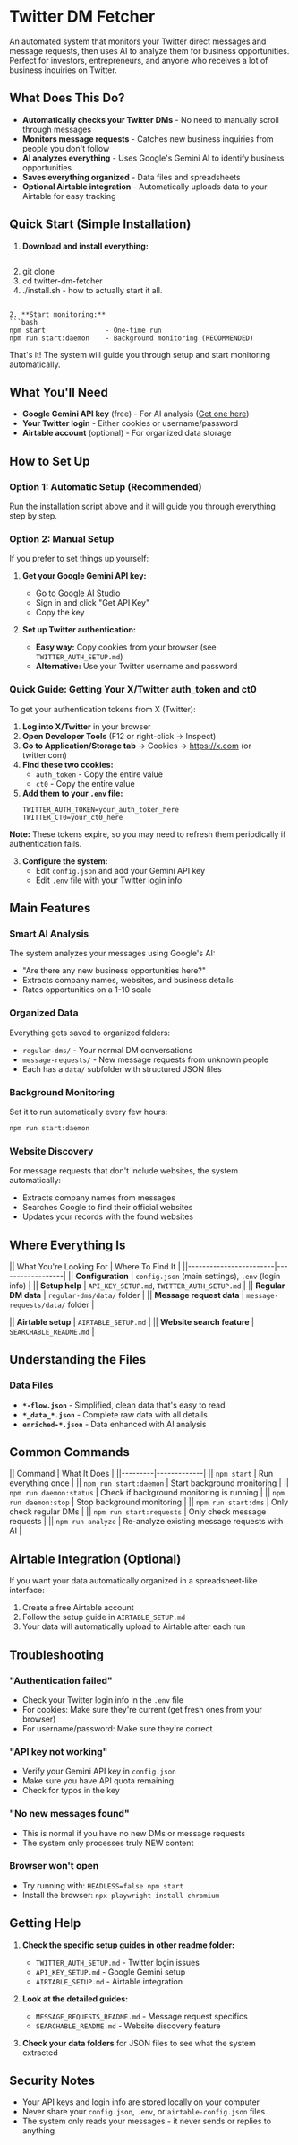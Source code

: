 # Twitter DM Fetcher

An automated system that monitors your Twitter direct messages and message requests, then uses AI to analyze them for business opportunities. Perfect for investors, entrepreneurs, and anyone who receives a lot of business inquiries on Twitter.

## What Does This Do?

- **Automatically checks your Twitter DMs** - No need to manually scroll through messages
- **Monitors message requests** - Catches new business inquiries from people you don't follow
- **AI analyzes everything** - Uses Google's Gemini AI to identify business opportunities
- **Saves everything organized** - Data files and spreadsheets
- **Optional Airtable integration** - Automatically uploads data to your Airtable for easy tracking

## Quick Start (Simple Installation)

1. **Download and install everything:**
   ```bash
 1.  git clone 
 2.  cd twitter-dm-fetcher
 3.   ./install.sh  - how to actually start it all.
   ```

2. **Start monitoring:**
   ```bash
 npm start               - One-time run
  npm run start:daemon    - Background monitoring (RECOMMENDED)
   ```

That's it! The system will guide you through setup and start monitoring automatically.

## What You'll Need

- **Google Gemini API key** (free) - For AI analysis ([Get one here](https://aistudio.google.com/))
- **Your Twitter login** - Either cookies or username/password
- **Airtable account** (optional) - For organized data storage

## How to Set Up

### Option 1: Automatic Setup (Recommended)
Run the installation script above and it will guide you through everything step by step.

### Option 2: Manual Setup
If you prefer to set things up yourself:

1. **Get your Google Gemini API key:**
   - Go to [Google AI Studio](https://aistudio.google.com/)
   - Sign in and click "Get API Key"
   - Copy the key

2. **Set up Twitter authentication:**
   - **Easy way:** Copy cookies from your browser (see `TWITTER_AUTH_SETUP.md`)
   - **Alternative:** Use your Twitter username and password

### Quick Guide: Getting Your X/Twitter auth_token and ct0

To get your authentication tokens from X (Twitter):

1. **Log into X/Twitter** in your browser
2. **Open Developer Tools** (F12 or right-click → Inspect)
3. **Go to Application/Storage tab** → Cookies → https://x.com (or twitter.com)
4. **Find these two cookies:**
   - `auth_token` - Copy the entire value
   - `ct0` - Copy the entire value
5. **Add them to your `.env` file:**
   ```
   TWITTER_AUTH_TOKEN=your_auth_token_here
   TWITTER_CT0=your_ct0_here
   ```

**Note:** These tokens expire, so you may need to refresh them periodically if authentication fails.

3. **Configure the system:**
   - Edit `config.json` and add your Gemini API key
   - Edit `.env` file with your Twitter login info

## Main Features

### Smart AI Analysis
The system analyzes your messages using Google's AI:
- "Are there any new business opportunities here?"
- Extracts company names, websites, and business details
- Rates opportunities on a 1-10 scale

### Organized Data
Everything gets saved to organized folders:
- `regular-dms/` - Your normal DM conversations
- `message-requests/` - New message requests from unknown people
- Each has a `data/` subfolder with structured JSON files

### Background Monitoring
Set it to run automatically every few hours:
```bash
npm run start:daemon
```

### Website Discovery
For message requests that don't include websites, the system automatically:
- Extracts company names from messages
- Searches Google to find their official websites
- Updates your records with the found websites

## Where Everything Is

|| What You're Looking For | Where To Find It |
||------------------------|------------------|
|| **Configuration** | `config.json` (main settings), `.env` (login info) |
|| **Setup help** | `API_KEY_SETUP.md`, `TWITTER_AUTH_SETUP.md` |
|| **Regular DM data** | `regular-dms/data/` folder |
|| **Message request data** | `message-requests/data/` folder |

|| **Airtable setup** | `AIRTABLE_SETUP.md` |
|| **Website search feature** | `SEARCHABLE_README.md` |

## Understanding the Files

### Data Files
- **`*-flow.json`** - Simplified, clean data that's easy to read
- **`*_data_*.json`** - Complete raw data with all details
- **`enriched-*.json`** - Data enhanced with AI analysis


## Common Commands

|| Command | What It Does |
||---------|-------------|
|| `npm start` | Run everything once |
|| `npm run start:daemon` | Start background monitoring |
|| `npm run daemon:status` | Check if background monitoring is running |
|| `npm run daemon:stop` | Stop background monitoring |
|| `npm run start:dms` | Only check regular DMs |
|| `npm run start:requests` | Only check message requests |
|| `npm run analyze` | Re-analyze existing message requests with AI |

## Airtable Integration (Optional)

If you want your data automatically organized in a spreadsheet-like interface:

1. Create a free Airtable account
2. Follow the setup guide in `AIRTABLE_SETUP.md`
3. Your data will automatically upload to Airtable after each run

## Troubleshooting

### "Authentication failed"
- Check your Twitter login info in the `.env` file
- For cookies: Make sure they're current (get fresh ones from your browser)
- For username/password: Make sure they're correct

### "API key not working"
- Verify your Gemini API key in `config.json`
- Make sure you have API quota remaining
- Check for typos in the key

### "No new messages found"
- This is normal if you have no new DMs or message requests
- The system only processes truly NEW content

### Browser won't open
- Try running with: `HEADLESS=false npm start`
- Install the browser: `npx playwright install chromium`

## Getting Help

1. **Check the specific setup guides in other readme folder:**
   - `TWITTER_AUTH_SETUP.md` - Twitter login issues
   - `API_KEY_SETUP.md` - Google Gemini setup
   - `AIRTABLE_SETUP.md` - Airtable integration

2. **Look at the detailed guides:**
   - `MESSAGE_REQUESTS_README.md` - Message request specifics
   - `SEARCHABLE_README.md` - Website discovery feature

3. **Check your data folders** for JSON files to see what the system extracted

## Security Notes

- Your API keys and login info are stored locally on your computer
- Never share your `config.json`, `.env`, or `airtable-config.json` files
- The system only reads your messages - it never sends or replies to anything


